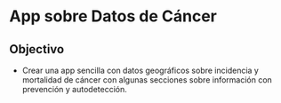 # App sobre Datos de Cáncer

## Objectivo
+ Crear una app sencilla con datos geográficos sobre incidencia y mortalidad de cáncer con algunas secciones sobre información con prevención y autodetección.
